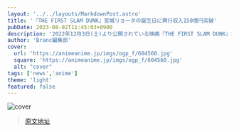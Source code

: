 ```yaml
---
layout: '../../layouts/MarkdownPost.astro'
title: '『THE FIRST SLAM DUNK』宮城リョータの誕生日に興行収入150億円突破'
pubDate: 2023-08-02T11:45:03+0900
description: '2022年12月3日(土)より公開されている映画『THE FIRST SLAM DUNK』が、7月31日（月）時点で国内興行収入150億円を突破した。'
author: 'Branc編集部'
cover:
  url: 'https://animeanime.jp/imgs/ogp_f/604560.jpg'
  square: 'https://animeanime.jp/imgs/ogp_f/604560.jpg'
  alt: "cover"
tags: ['news','anime']
theme: 'light'
featured: false
---
```


![cover](https://animeanime.jp/imgs/ogp_f/604560.jpg)


>[原文地址](https://animeanime.jp/article/2023/08/02/79021.html)  